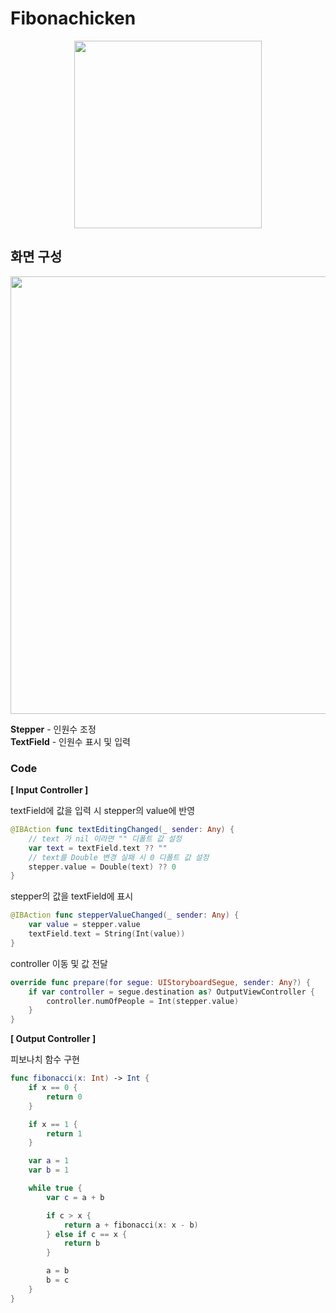 # Fibonachicken

<p align="center">
  <img width="300" src="https://user-images.githubusercontent.com/60697742/124406022-1fd99080-dd7b-11eb-8fb9-863271696e3c.mov">
</p>

## 화면 구성

<img width="700" src="https://user-images.githubusercontent.com/60697742/124406231-b312c600-dd7b-11eb-8cfd-93b2c3ca16a3.png">

**Stepper** - 인원수 조정 <br>
**TextField** - 인원수 표시 및 입력 <br>

### Code

**[ Input Controller ]** <br>

textField에 값을 입력 시 stepper의 value에 반영

```swift
@IBAction func textEditingChanged(_ sender: Any) {
    // text 가 nil 이라면 "" 디폴트 값 설정
    var text = textField.text ?? ""
    // text를 Double 변경 실패 시 0 디폴트 값 설정
    stepper.value = Double(text) ?? 0
}
```

stepper의 값을 textField에 표시

```swift
@IBAction func stepperValueChanged(_ sender: Any) {
    var value = stepper.value
    textField.text = String(Int(value))
}
```

controller 이동 및 값 전달

```swift
override func prepare(for segue: UIStoryboardSegue, sender: Any?) {      
    if var controller = segue.destination as? OutputViewController {
        controller.numOfPeople = Int(stepper.value)
    }      
}
```

**[ Output Controller ]** <br>

피보나치 함수 구현

```swift
func fibonacci(x: Int) -> Int {
    if x == 0 {
        return 0
    }

    if x == 1 {
        return 1
    }

    var a = 1
    var b = 1

    while true {
        var c = a + b

        if c > x {
            return a + fibonacci(x: x - b)
        } else if c == x {
            return b
        }

        a = b
        b = c
    }
}
```
